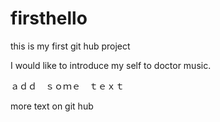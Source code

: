 firsthello
==========

this is my first git hub project

I would like to introduce my self to doctor music.


ａｄｄ　ｓｏｍｅ　ｔｅｘｔ

more text on git hub
